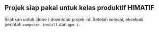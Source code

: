 ## Projek siap pakai untuk kelas produktif HIMATIF
Silahkan untuk clone / download projek ini. Setelah selesai, eksekusi perintah ```composer install``` dan ```npm i```.